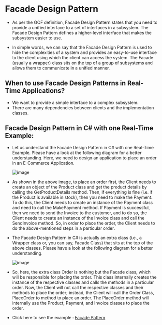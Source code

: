 
# Facade Design Pattern

- As per the GOF definition, Facade Design Pattern states that you need to provide a unified interface to a set of interfaces in a subsystem. The Facade Design Pattern defines a higher-level interface that makes the subsystem easier to use.
  
- In simple words, we can say that the Facade Design Pattern is used to hide the complexities of a system and provides an easy-to-use interface to the client using which the client can access the system. The Facade (usually a wrapper) class sits on the top of a group of subsystems and allows them to communicate in a unified manner.

## When to use Facade Design Patterns in Real-Time Applications?

  - We want to provide a simple interface to a complex subsystem. 
  - There are many dependencies between clients and the implementation classes.

## Facade Design Pattern in C# with one Real-Time Example:

  - Let us understand the Facade Design Pattern in C# with one Real-Time Example. Please have a look at the following diagram for a better understanding. Here, we need to design an application to place an order in an E-Commerce Application.

    ![image](https://github.com/jil1710/readmedemo/assets/125335932/8d13f937-2a24-4e3e-b18c-3873aa204b39)

  - As shown in the above image, to place an order first, the Client needs to create an object of the Product class and get the product details by calling the GetProductDetails method. Then, if everything is fine (i.e. if the Product is available in stock), then you need to make the Payment. To do this, the Client needs to create an instance of the Payment class and need to call the MakePayment method. If Payment is successful, then we need to send the Invoice to the customer, and to do so, the Client needs to create an instance of the Invoice class and call the SendInvoice method. So, in order to place the order, the Client needs to do the above-mentioned steps in a particular order.

  - The Facade Design Pattern in C# is actually an extra class (i.e., a Wrapper class or, you can say, Facade Class) that sits at the top of the above classes. Please have a look at the following diagram for a better understanding.

    ![image](https://github.com/jil1710/readmedemo/assets/125335932/ce7b5aeb-be7c-4b7a-90d4-06beb99d145b)

  - So, here, the extra class Order is nothing but the Facade class, which will be responsible for placing the order. This class internally creates the instance of the respective classes and calls the methods in a particular order. Now, the Client will not call the respective classes and their methods to place the order; instead, the Client will call the Order Class, PlaceOrder to method to place an order. The PlaceOrder method will internally use the Product, Payment, and Invoice classes to place the order.


 - Click here to see the example : [Facade Pattern](https://github.com/jil1710/DesignPattern/tree/master/DecoratorDesignPattern)

